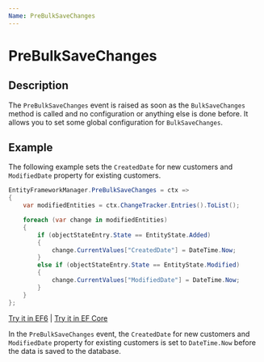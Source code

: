 ```yaml
---
Name: PreBulkSaveChanges
---
```


# PreBulkSaveChanges

## Description

The `PreBulkSaveChanges` event is raised as soon as the `BulkSaveChanges` method is called and no configuration or anything else is done before. It allows you to set some global configuration for `BulkSaveChanges`. 

## Example

The following example sets the `CreatedDate` for new customers and `ModifiedDate` property for existing customers.

```csharp
EntityFrameworkManager.PreBulkSaveChanges = ctx =>
{
    var modifiedEntities = ctx.ChangeTracker.Entries().ToList();

    foreach (var change in modifiedEntities)
    {
        if (objectStateEntry.State == EntityState.Added)
        {
            change.CurrentValues["CreatedDate"] = DateTime.Now;
        }
        else if (objectStateEntry.State == EntityState.Modified)
        {
            change.CurrentValues["ModifiedDate"] = DateTime.Now;
        }
    }
};
```

[Try it in EF6](https://dotnetfiddle.net/3nTyrH) | [Try it in EF Core](https://dotnetfiddle.net/5Zj4gQ)

In the `PreBulkSaveChanges` event, the `CreatedDate` for new customers and `ModifiedDate` property for existing customers is set to `DateTime.Now` before the data is saved to the database.
